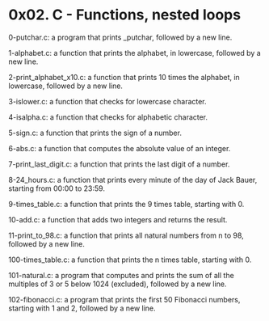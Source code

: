 # 0x02. C - Functions, nested loops

0-putchar.c: a program that prints _putchar, followed by a new line.

1-alphabet.c: a function that prints the alphabet, in lowercase, followed by a new line.

2-print_alphabet_x10.c: a function that prints 10 times the alphabet, in lowercase, followed by a new line.

3-islower.c: a function that checks for lowercase character.

4-isalpha.c: a function that checks for alphabetic character.

5-sign.c: a function that prints the sign of a number.

6-abs.c: a function that computes the absolute value of an integer.

7-print_last_digit.c: a function that prints the last digit of a number.

8-24_hours.c: a function that prints every minute of the day of Jack Bauer, starting from 00:00 to 23:59.

9-times_table.c: a function that prints the 9 times table, starting with 0.

10-add.c: a function that adds two integers and returns the result.

11-print_to_98.c: a function that prints all natural numbers from n to 98, followed by a new line.

100-times_table.c: a function that prints the n times table, starting with 0.

101-natural.c: a program that computes and prints the sum of all the multiples of 3 or 5 below 1024 (excluded), followed by a new line.

102-fibonacci.c: a program that prints the first 50 Fibonacci numbers, starting with 1 and 2, followed by a new line.

